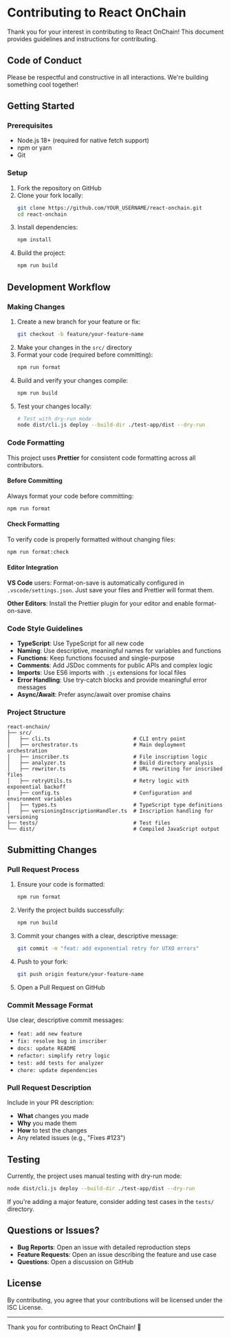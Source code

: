 # Contributing to React OnChain

Thank you for your interest in contributing to React OnChain! This document provides guidelines and instructions for contributing.

## Code of Conduct

Please be respectful and constructive in all interactions. We're building something cool together!

## Getting Started

### Prerequisites

- Node.js 18+ (required for native fetch support)
- npm or yarn
- Git

### Setup

1. Fork the repository on GitHub
2. Clone your fork locally:
   ```bash
   git clone https://github.com/YOUR_USERNAME/react-onchain.git
   cd react-onchain
   ```
3. Install dependencies:
   ```bash
   npm install
   ```
4. Build the project:
   ```bash
   npm run build
   ```

## Development Workflow

### Making Changes

1. Create a new branch for your feature or fix:
   ```bash
   git checkout -b feature/your-feature-name
   ```
2. Make your changes in the `src/` directory
3. Format your code (required before committing):
   ```bash
   npm run format
   ```
4. Build and verify your changes compile:
   ```bash
   npm run build
   ```
5. Test your changes locally:
   ```bash
   # Test with dry-run mode
   node dist/cli.js deploy --build-dir ./test-app/dist --dry-run
   ```

### Code Formatting

This project uses **Prettier** for consistent code formatting across all contributors.

#### Before Committing

Always format your code before committing:

```bash
npm run format
```

#### Check Formatting

To verify code is properly formatted without changing files:

```bash
npm run format:check
```

#### Editor Integration

**VS Code** users: Format-on-save is automatically configured in `.vscode/settings.json`. Just save your files and Prettier will format them.

**Other Editors**: Install the Prettier plugin for your editor and enable format-on-save.

### Code Style Guidelines

- **TypeScript**: Use TypeScript for all new code
- **Naming**: Use descriptive, meaningful names for variables and functions
- **Functions**: Keep functions focused and single-purpose
- **Comments**: Add JSDoc comments for public APIs and complex logic
- **Imports**: Use ES6 imports with `.js` extensions for local files
- **Error Handling**: Use try-catch blocks and provide meaningful error messages
- **Async/Await**: Prefer async/await over promise chains

### Project Structure

```
react-onchain/
├── src/
│   ├── cli.ts                           # CLI entry point
│   ├── orchestrator.ts                  # Main deployment orchestration
│   ├── inscriber.ts                     # File inscription logic
│   ├── analyzer.ts                      # Build directory analysis
│   ├── rewriter.ts                      # URL rewriting for inscribed files
│   ├── retryUtils.ts                    # Retry logic with exponential backoff
│   ├── config.ts                        # Configuration and environment variables
│   ├── types.ts                         # TypeScript type definitions
│   ├── versioningInscriptionHandler.ts  # Inscription handling for versioning
├── tests/                               # Test files
└── dist/                                # Compiled JavaScript output
```

## Submitting Changes

### Pull Request Process

1. Ensure your code is formatted:
   ```bash
   npm run format
   ```
2. Verify the project builds successfully:
   ```bash
   npm run build
   ```
3. Commit your changes with a clear, descriptive message:
   ```bash
   git commit -m "feat: add exponential retry for UTXO errors"
   ```
4. Push to your fork:
   ```bash
   git push origin feature/your-feature-name
   ```
5. Open a Pull Request on GitHub

### Commit Message Format

Use clear, descriptive commit messages:

- `feat: add new feature`
- `fix: resolve bug in inscriber`
- `docs: update README`
- `refactor: simplify retry logic`
- `test: add tests for analyzer`
- `chore: update dependencies`

### Pull Request Description

Include in your PR description:

- **What** changes you made
- **Why** you made them
- **How** to test the changes
- Any related issues (e.g., "Fixes #123")

## Testing

Currently, the project uses manual testing with dry-run mode:

```bash
node dist/cli.js deploy --build-dir ./test-app/dist --dry-run
```

If you're adding a major feature, consider adding test cases in the `tests/` directory.

## Questions or Issues?

- **Bug Reports**: Open an issue with detailed reproduction steps
- **Feature Requests**: Open an issue describing the feature and use case
- **Questions**: Open a discussion on GitHub

## License

By contributing, you agree that your contributions will be licensed under the ISC License.

---

Thank you for contributing to React OnChain! 🚀
